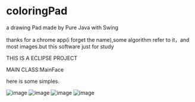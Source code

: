 # coloringPad
a drawing Pad made by Pure Java with Swing

thanks for a chrome app(i forget the name),some algorithm refer to it，and most images.but this software just for study

THIS IS A ECLIPSE PROJECT

MAIN CLASS:MainFace


here is some simples.

![image](https://github.com/735254599/coloringPad/tree/master/simple/1.jpg)
![image](https://github.com/735254599/coloringPad/tree/master/simple/2.jpg)
![image](https://github.com/735254599/coloringPad/tree/master/simple/3.jpg)
![image](https://github.com/735254599/coloringPad/tree/master/simple/4.jpg)
